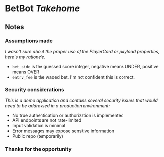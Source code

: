# BetBot *Takehome*

## Notes

### Assumptions made

*I wasn't sure about the proper use of the PlayerCard or payload properties, here's my rationele.*

- `bet_side` is the guessed score integer, negative means UNDER, positive means OVER
- `entry_fee` is the waged bet. I'm not confident this is correct.

### Security considerations

*This is a demo application and contains several security issues that would need to be addressed in a production environment:*

- No true authentication or authorization is implemented
- API endpoints are not rate-limited
- Input validation is minimal
- Error messages may expose sensitive information
- Public repo (temporarily)

### Thanks for the opportunity